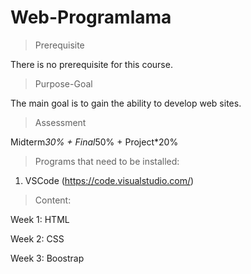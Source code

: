 # Web-Programlama

>Prerequisite

There is no prerequisite for this course.

>Purpose-Goal

The main goal is to gain the ability to develop web sites.

>Assessment

Midterm*30% + Final*50% + Project*20%

>Programs that need to be installed:

1. VSCode (https://code.visualstudio.com/)

>Content:

Week 1: HTML

Week 2: CSS

Week 3: Boostrap
